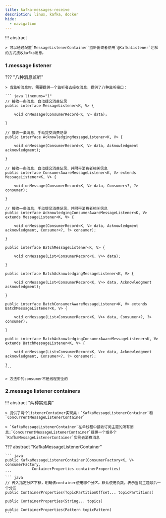 ```yaml
---
title: kafka-messages-receive
description: linux, kafka, docker
hide:
  - navigation
---
```


!!! abstract

    > 可以通过配置`MessageListenerContainer`监听器或者使用`@KafkaListener`注解的方式接收kafka消息。

### 1.message listener

??? "八种消息监听"

    > 当监听消息时，需要提供一个监听者去接收消息，提供了八种监听接口：

    ``` java linenums="1"
    // 接收一条消息，自动提交消费记录
    public interface MessageListener<K, V> { 
 
        void onMessage(ConsumerRecord<K, V> data);

    }

    // 接收一条消息，手动提交消费记录
    public interface AcknowledgingMessageListener<K, V> { 

        void onMessage(ConsumerRecord<K, V> data, Acknowledgment acknowledgment);

    }

    // 接收一条消息，自动提交消费记录，并附带消费者相关信息
    public interface ConsumerAwareMessageListener<K, V> extends MessageListener<K, V> { 

        void onMessage(ConsumerRecord<K, V> data, Consumer<?, ?> consumer);

    }

    // 接收一条消息，手动提交消费记录，并附带消费者相关信息
    public interface AcknowledgingConsumerAwareMessageListener<K, V> extends MessageListener<K, V> { 

        void onMessage(ConsumerRecord<K, V> data, Acknowledgment acknowledgment, Consumer<?, ?> consumer);

    }

    public interface BatchMessageListener<K, V> { 

        void onMessage(List<ConsumerRecord<K, V>> data);

    }

    public interface BatchAcknowledgingMessageListener<K, V> { 

        void onMessage(List<ConsumerRecord<K, V>> data, Acknowledgment acknowledgment);

    }

    public interface BatchConsumerAwareMessageListener<K, V> extends BatchMessageListener<K, V> { 

        void onMessage(List<ConsumerRecord<K, V>> data, Consumer<?, ?> consumer);

    }

    public interface BatchAcknowledgingConsumerAwareMessageListener<K, V> extends BatchMessageListener<K, V> { 

        void onMessage(List<ConsumerRecord<K, V>> data, Acknowledgment acknowledgment, Consumer<?, ?> consumer);

    }
    ```

    > 方法中的consumer不是线程安全的

### 2.message listener containers

!!! abstract "两种实现类"

    > 提供了两个listenerContainer实现类：`KafkaMessageListenerContainer`和`ConcurrentMessageListenerContainer`

    > `KafkaMessageListenerContainer`在单线程中接收订阅主题的所有消息;`ConcurrentMessageListenerContainer`提供一个或多个`KafkaMessageListenerContainer`实例去消费消息

??? abstract "KafkaMessageListenerContainer"

    ``` java
    public KafkaMessageListenerContainer(ConsumerFactory<K, V> consumerFactory,
                ContainerProperties containerProperties)
    ```
    ``` java
    // 传入指定分区下标，明确该container使用哪个分区。默认使用负数，表示当前主题最后一个分区
    public ContainerProperties(TopicPartitionOffset... topicPartitions)

    public ContainerProperties(String... topics)

    public ContainerProperties(Pattern topicPattern)
    ```
